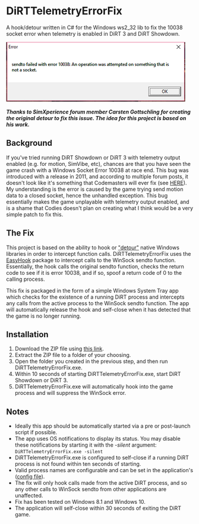 # DiRTTelemetryErrorFix
A hook/detour written in C# for the Windows ws2_32 lib to fix the 10038 socket error when telemetry is enabled in DiRT 3 and DiRT Showdown.

![](https://raw.githubusercontent.com/RoccoC/DiRTTelemetryErrorFix/master/error.png "DiRT Telemetry Error")

**_Thanks to SimXperience forum member Carsten Gottschling for creating the original detour to fix this issue. The idea for this project is based on his work._**

Background
----------
If you've tried running DiRT Showdown or DiRT 3 with telemetry output enabled (e.g. for motion, SimVibe, etc), chances are that you have seen the game crash with a Windows Socket Error 10038 at race end. This bug was introduced with a release in 2011, and according to multiple forum posts, it doesn't look like it's something that Codemasters will ever fix (see [HERE](http://forums.codemasters.com/discussion/183/dirt-3-telemetry-and-motion-simulator-bug)). My understanding is the error is caused by the game trying send motion data to a closed socket, hence the unhandled exception. This bug essentially makes the game unplayable with telemetry output enabled, and is a shame that Codies doesn't plan on creating what I think would be a very simple patch to fix this.

The Fix
-------
This project is based on the ability to hook or ["detour"](http://research.microsoft.com/en-us/projects/detours/) native Windows libraries in order to intercept function calls. DiRTTelemetryErrorFix uses the [EasyHook](https://github.com/EasyHook/EasyHook) package to intercept calls to the WinSock sendto function. Essentially, the hook calls the original sendto function, checks the return code to see if it is error 10038, and if so, spoof a return code of 0 to the calling process.

This fix is packaged in the form of a simple Windows System Tray app which checks for the existence of a running DiRT process and intercepts any calls from the active process to the WinSock sendto function. The app will automatically release the hook and self-close when it has detected that the game is no longer running.

Installation
------------
1. Download the ZIP file using [this link](https://github.com/RoccoC/DiRTTelemetryErrorFix/blob/master/bin/DiRTTelemetryErrorFix_Release.zip?raw=true).
2. Extract the ZIP file to a folder of your choosing.
3. Open the folder you created in the previous step, and then run DiRTTelemetryErrorFix.exe.
4. Within 10 seconds of starting DiRTTelemetryErrorFix.exe, start DiRT Showdown or DiRT 3.
5. DiRTTelemetryErrorFix.exe will automatically hook into the game process and will suppress the WinSock error.

Notes
-----
* Ideally this app should be automatically started via a pre or post-launch script if possible.
* The app uses OS notifications to display its status. You may disable these notifications by starting it with the *-silent* argument: `DiRTTelemetryErrorFix.exe -silent`
* DiRTTelemetryErrorFix.exe is configured to self-close if a running DiRT process is not found within ten seconds of starting.
* Valid process names are configurable and can be set in the application's ([config file](https://github.com/RoccoC/DiRTTelemetryErrorFix/blob/master/src/DiRTTelemetryErrorFix/App.config)).
* The fix will only hook calls made from the active DiRT process, and so any other calls to WinSock sendto from other applications are unaffected.
* Fix has been tested on Windows 8.1 and Windows 10.
* The application will self-close within 30 seconds of exiting the DiRT game.
